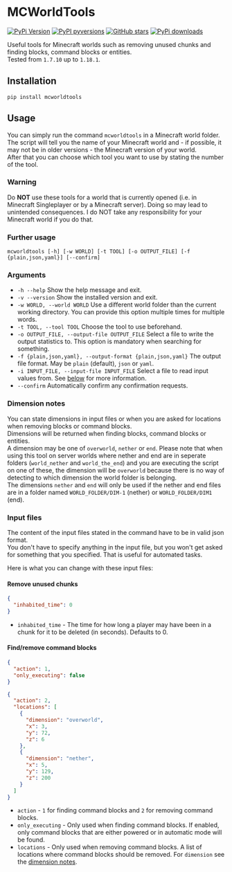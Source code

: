 # MCWorldTools

[![PyPi Version](https://img.shields.io/pypi/v/mcworldtools.svg?style=flat-square)](https://pypi.org/project/mcworldtools/)
[![PyPI pyversions](https://img.shields.io/pypi/pyversions/mcworldtools.svg?style=flat-square)](https://pypi.org/project/mcworldtools/)
[![GitHub stars](https://img.shields.io/github/stars/Rapha149/MCWorldTools.svg?style=flat-square&logo=github&label=Stars&logoColor=white)](https://github.com/Rapha149/MCWorldTools/)
[![PyPi downloads](https://img.shields.io/pypi/dm/mcworldtools.svg?style=flat-square)](https://pypistats.org/packages/mcworldtools/)

Useful tools for Minecraft worlds such as removing unused chunks and finding blocks, command blocks or entities.  
Tested from `1.7.10` up to `1.18.1`.

## Installation
```pip install mcworldtools```

## Usage
You can simply run the command `mcworldtools` in a Minecraft world folder.  
The script will tell you the name of your Minecraft world and - if possible, it may not be in older versions - the Minecraft version of your world.  
After that you can choose which tool you want to use by stating the number of the tool.

### Warning
Do **NOT** use these tools for a world that is currently opened (i.e. in Minecraft Singleplayer or by a Minecraft server).
Doing so may lead to unintended consequences. I do NOT take any responsibility for your Minecraft world if you do that.

### Further usage
```mcworldtools [-h] [-w WORLD] [-t TOOL] [-o OUTPUT_FILE] [-f {plain,json,yaml}] [--confirm]```

### Arguments
- `-h --help` Show the help message and exit.
- `-v --version` Show the installed version and exit.
- `-w WORLD, --world WORLD` Use a different world folder than the current working directory. You can provide this option multiple times for multiple words.
- `-t TOOL, --tool TOOL` Choose the tool to use beforehand.
- `-o OUTPUT_FILE, --output-file OUTPUT_FILE` Select a file to write the output statistics to. This option is mandatory when searching for something.
- `-f {plain,json,yaml}, --output-format {plain,json,yaml}` The output file format. May be `plain` (default), `json` or `yaml`.
- `-i INPUT_FILE, --input-file INPUT_FILE` Select a file to read input values from. See [below](#input-files) for more information.
- `--confirm` Automatically confirm any confirmation requests.

### Dimension notes
You can state dimensions in input files or when you are asked for locations when removing blocks or command blocks.  
Dimensions will be returned when finding blocks, command blocks or entities.  
A dimension may be one of `overworld`, `nether` or `end`.
Please note that when using this tool on server worlds where nether and end are in seperate folders (`world_nether` and `world_the_end`) and you are executing the script on one of these, the dimension will be `overworld` because there is no way of detecting to which dimension the world folder is belonging.  
The dimensions `nether` and `end` will only be used if the nether and end files are in a folder named `WORLD_FOLDER/DIM-1` (nether) or `WORLD_FOLDER/DIM1` (end).

### Input files
The content of the input files stated in the command have to be in valid json format.  
You don't have to specify anything in the input file, but you won't get asked for something that you specified. That is useful for automated tasks.

Here is what you can change with these input files:

#### Remove unused chunks
```json
{
  "inhabited_time": 0
}
```
- `inhabited_time` - The time for how long a player may have been in a chunk for it to be deleted (in seconds). Defaults to 0.

#### Find/remove command blocks
```json
{
  "action": 1,
  "only_executing": false
}
```
```json
{
  "action": 2,
  "locations": [
    {
      "dimension": "overworld",
      "x": 3,
      "y": 72,
      "z": 6
    },
    {
      "dimension": "nether",
      "x": 5,
      "y": 129,
      "z": 200
    }
  ]
}
```
- `action` - `1` for finding command blocks and `2` for removing command blocks.
- `only_executing` - Only used when finding command blocks. If enabled, only command blocks that are either powered or in automatic mode will be found.
- `locations` - Only used when removing command blocks. A list of locations where command blocks should be removed. For `dimension` see the [dimension notes](#dimension-notes).
